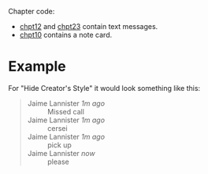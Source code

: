 Chapter code:
* [chpt12](./chpt12.html) and [chpt23](./chpt23.html) contain text messages.
* [chpt10](./chpt10.html) contains a note card.

# Example
For "Hide Creator's Style" it would look something like this:

<blockquote>
	<dl>
		<dt>Jaime Lannister <dfn>1m ago</dfn> </dt>
			<dd>Missed call</dd>
		<dt>Jaime Lannister <dfn title="09.37">1m ago</dfn> </dt>
			<dd>cersei</dd>
		<dt>Jaime Lannister <dfn title="09.37">1m ago</dfn> </dt>
			<dd>pick up</dd>
		<dt>Jaime Lannister <dfn title="09.37">now</dfn> </dt>
			<dd>please</dd>
	</dl>
</blockquote>
